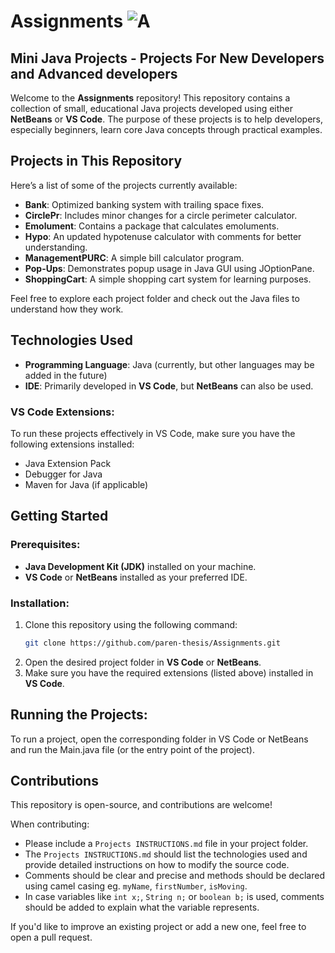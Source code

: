 # Assignments ![A](https://github.com/paren-thesis/Assignments/blob/main/a.jpg)
## Mini Java Projects - Projects For New Developers and Advanced developers

Welcome to the **Assignments** repository! This repository contains a collection of small, educational Java projects developed using either **NetBeans** or **VS Code**. The purpose of these projects is to help developers, especially beginners, learn core Java concepts through practical examples.

## Projects in This Repository
Here’s a list of some of the projects currently available:

- **Bank**: Optimized banking system with trailing space fixes.
- **CirclePr**: Includes minor changes for a circle perimeter calculator.
- **Emolument**: Contains a package that calculates emoluments.
- **Hypo**: An updated hypotenuse calculator with comments for better understanding.
- **ManagementPURC**: A simple bill calculator program.
- **Pop-Ups**: Demonstrates popup usage in Java GUI using JOptionPane.
- **ShoppingCart**: A simple shopping cart system for learning purposes.

Feel free to explore each project folder and check out the Java files to understand how they work.

## Technologies Used
- **Programming Language**: Java (currently, but other languages may be added in the future)
- **IDE**: Primarily developed in **VS Code**, but **NetBeans** can also be used.

### VS Code Extensions:
To run these projects effectively in VS Code, make sure you have the following extensions installed:
- Java Extension Pack
- Debugger for Java
- Maven for Java (if applicable)

## Getting Started

### Prerequisites:
- **Java Development Kit (JDK)** installed on your machine.
- **VS Code** or **NetBeans** installed as your preferred IDE.

### Installation:
1. Clone this repository using the following command:
   ```bash
   git clone https://github.com/paren-thesis/Assignments.git

2. Open the desired project folder in **VS Code** or **NetBeans**.
3. Make sure you have the required extensions (listed above) installed in **VS Code**.

## Running the Projects:
To run a project, open the corresponding folder in VS Code or NetBeans and run the Main.java file (or the entry point of the project).

## Contributions
This repository is open-source, and contributions are welcome! 

When contributing:
- Please include a `Projects INSTRUCTIONS.md` file in your project folder.
- The `Projects INSTRUCTIONS.md` should list the technologies used and provide detailed instructions on how to modify the source code.
- Comments should be clear and precise and methods should be declared using camel casing eg. `myName`, `firstNumber`, `isMoving`.
- In case variables like `int x;`, `String n;` or `boolean b;` is used, comments should be added to explain what the variable represents.

If you'd like to improve an existing project or add a new one, feel free to open a pull request.
